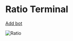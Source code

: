 # Ratio Terminal

[Add bot](https://discord.com/api/oauth2/authorize?client_id=893355749441417287&permissions=67584&scope=bot)

![Ratio](https://i.imgur.com/O8PKtnZ.png)